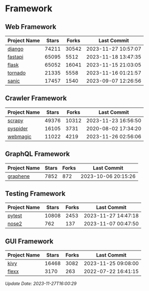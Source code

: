 # Framework

## Web Framework
| Project Name | Stars | Forks | Last Commit |
| ------------ | ----- | ----- | ----------- |
| [django](https://github.com/django/django) | 74211 | 30542 | 2023-11-27 10:57:07 |
| [fastapi](https://github.com/tiangolo/fastapi) | 65095 | 5512 | 2023-11-18 13:47:35 |
| [flask](https://github.com/pallets/flask) | 65052 | 16041 | 2023-11-15 21:03:05 |
| [tornado](https://github.com/tornadoweb/tornado) | 21335 | 5558 | 2023-11-16 01:21:57 |
| [sanic](https://github.com/sanic-org/sanic) | 17457 | 1540 | 2023-09-07 12:26:56 |

## Crawler Framework
| Project Name | Stars | Forks | Last Commit |
| ------------ | ----- | ----- | ----------- |
| [scrapy](https://github.com/scrapy/scrapy) | 49376 | 10312 | 2023-11-23 16:56:50 |
| [pyspider](https://github.com/binux/pyspider) | 16105 | 3731 | 2020-08-02 17:34:20 |
| [webmagic](https://github.com/code4craft/webmagic) | 11022 | 4219 | 2023-11-26 02:56:06 |

## GraphQL Framework
| Project Name | Stars | Forks | Last Commit |
| ------------ | ----- | ----- | ----------- |
| [graphene](https://github.com/graphql-python/graphene) | 7852 | 872 | 2023-10-06 20:15:26 |

## Testing Framework
| Project Name | Stars | Forks | Last Commit |
| ------------ | ----- | ----- | ----------- |
| [pytest](https://github.com/pytest-dev/pytest) | 10808 | 2453 | 2023-11-27 14:47:18 |
| [nose2](https://github.com/nose-devs/nose2) | 762 | 137 | 2023-11-07 00:47:50 |

## GUI Framework
| Project Name | Stars | Forks | Last Commit |
| ------------ | ----- | ----- | ----------- |
| [kivy](https://github.com/kivy/kivy) | 16468 | 3082 | 2023-11-25 09:08:00 |
| [flexx](https://github.com/flexxui/flexx) | 3170 | 263 | 2022-07-22 16:41:15 |

*Update Date: 2023-11-27T16:00:29*